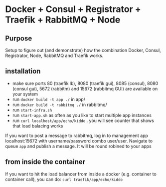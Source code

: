 # Docker + Consul + Registrator + Traefik + RabbitMQ + Node

## Purpose

Setup to figure out (and demonstrate) how the combination Docker, Consul, Registrator, Node, RabbitMQ and Traefik works.

## installation 

- make sure ports 80 (traefik lb), 8080 (traefik gui), 8085 (consul), 8080 (consul gui), 5672 (rabbitm) and 15672 (rabbitmq GUI) are available on your system
- run `docker build -t app ./` in app/
- run `docker build -t rabbitmq ./` in rabbitmq/
- run `start-infra.sh`
- run `start-app.sh` as often as you like to start multiple app instances
- run `curl localhost/app/echo/kiddo`  . you will see counter that shows that load balacing works

If you want to post a message to rabbitmq, log in to management app localhost:15672 with username/password combo user/user. Navigate to queue `app` and publish a message. It will be round robined to your apps 

## from inside the container

If you want to hit the load balancer from inside a docker (e.g. container to container call), you can do: `curl traefik/app/echo/kiddo`

